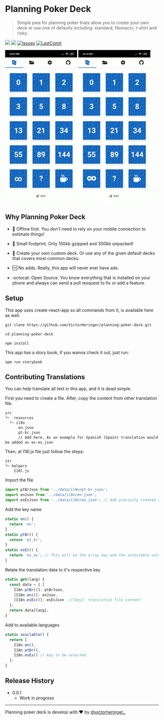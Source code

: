 # Planning Poker Deck
> Simple pwa for planning poker thats allow you to create your own deck or use one of defaults including: standard, fibonacci, t-shirt and risky.

[![](https://img.shields.io/website-up-down-green-red/https/shields.io.svg?label=play+now)](https://planning-poker.victorheringer.com.br/)
[![](https://img.shields.io/github/license/mashape/apistatus.svg)](https://github.com/VictorHeringer/planning-poker-deck/blob/master/LICENSE)
[![Issues](https://img.shields.io/github/issues/VictorHeringer/planning-poker-deck.svg)](https://github.com/VictorHeringer/planning-poker-deck/issues)
[![LastComit](https://img.shields.io/github/last-commit/google/skia.svg)](https://github.com/VictorHeringer/planning-poker-deck)

![Example](example.gif)
![Example](example_2.gif)

## Why Planning Poker Deck

- 📴 Offline first. You don't need to rely on your mobile connection to estimate things!

- 💾 Small footprint. Only 150kb gzipped and 300kb unpacked!

- 📝 Create your own custom deck. Or use any of the given default decks that covers most common decks.

- 🆓 No adds. Really, this app will never ever have ads.

- :octocat: Open Source. You know everything that is installed on your phone and always can send a pull resquest to fix or add a feature.

## Setup
This app uses create-react-app so all commands from it, is available here as well.
```
git clone https://github.com/VictorHeringer/planning-poker-deck.git
```
```
cd planning-poker-deck
```
```
npm install
```

This app has a story book, if you wanna check it out, just run:

```
npm run storybook
```
## Contributing Translations

You can help translate all text in this app, and it is dead simple.

First you need to create a file. After, copy the content from other translation file.
```
src
└─  resources
  └─ il8n
      en.json
      pt-br.json
      // Add here. As an exemple for Spanish (Spain) translation would be added as es-es.json
```

Then, at I18l.js file just follow the steps:

```
str
└─ helpers
    I18l.js
```

Import the file

```js
import ptBrJson from '../data/il8n/pt-br.json';
import enJson from '../data/il8n/en.json';
import esEsJson from '../data/il8n/en.json'; // Add previusly created es-es.json
```

Add the key name

```js
static en() {
  return 'en';
}
static ptBr() {
  return 'pt_br';
}
static esEs() {
  return 'es_es'; // This will be the array key and the selectable value at configuration
}
```

Relate the translation data to it's respective key

```js
static get(lang) {
  const data = { [
    I18n.ptBr()]: ptBrJson, 
    [I18n.en()]: enJson,
    [I18n.esEs()]: esEsJson  //[key]: translation file content
  };
  return data[lang];
}
```

Add to available languages

```js
static available() {
  return [
    I18n.en(), 
    I18n.ptBr(),
    I18n.esEs() // Key to be selected
  ];
}
```

## Release History
* 0.0.1
  * Work in progress

---
Planning poker deck is develop with :hearts: by [@victorheringer_](https://twitter.com/VictorHeringer_)
